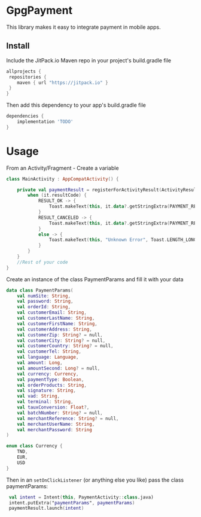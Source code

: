# GpgPayment
This library makes it easy to integrate payment in mobile apps.

## Install

Include the JitPack.io Maven repo in your project's build.gradle file

```groovy
allprojects {
 repositories {
    maven { url "https://jitpack.io" }
 }
}
```

Then add this dependency to your app's build.gradle file

```groovy
dependencies {
    implementation 'TODO'
}
```
# Usage

From an Activity/Fragment -
Create a variable

```kotlin
class MainActivity : AppCompatActivity() {

    private val paymentResult = registerForActivityResult(ActivityResultContracts.StartActivityForResult()) {
        when (it.resultCode) {
            RESULT_OK -> {
                Toast.makeText(this, it.data?.getStringExtra(PAYMENT_RESULT) ?: "Payment Successful!", Toast.LENGTH_LONG).show()
            }
            RESULT_CANCELED -> {
                Toast.makeText(this, it.data?.getStringExtra(PAYMENT_RESULT) ?: "Payment Failed", Toast.LENGTH_LONG).show()
            }
            else -> {
                Toast.makeText(this, "Unknown Error", Toast.LENGTH_LONG).show()
            }
        }
    }
    //Rest of your code
}
```

Create an instance of the class PaymentParams and fill it with your data

```kotlin
data class PaymentParams(
    val numSite: String,
    val password: String,
    val orderId: String,
    val customerEmail: String,
    val customerLastName: String,
    val customerFirstName: String,
    val customerAddress: String,
    val customerZip: String? = null,
    val customerCity: String? = null,
    val customerCountry: String? = null,
    val customerTel: String,
    val language: Language,
    val amount: Long,
    val amountSecond: Long? = null,
    val currency: Currency,
    val paymentType: Boolean,
    val orderProducts: String,
    val signature: String,
    val vad: String,
    val terminal: String,
    val tauxConversion: Float?,
    val batchNumber: String? = null,
    val merchantReference: String? = null,
    val merchantUserName: String,
    val merchantPassword: String
)

enum class Currency {
    TND,
    EUR,
    USD
}
```

Then in an ```setOnClickListener``` (or anything else you like) pass the class paymentParams:

```kotlin
 val intent = Intent(this, PaymentActivity::class.java)
 intent.putExtra("paymentParams", paymentParams)
 paymentResult.launch(intent)
```
